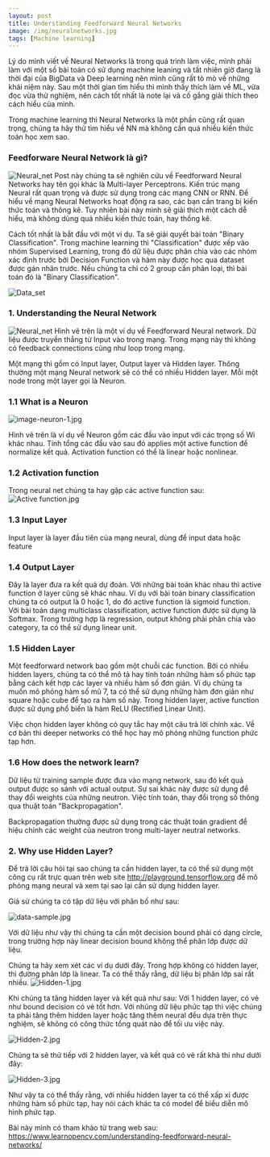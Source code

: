 ```yaml
---
layout: post
title: Understanding Feedforward Neural Networks
image: /img/neuralnetworks.jpg
tags: [Machine learning]
---
```


Lý do mình viết về Neural Networks là trong quá trình làm việc, mình phải làm với một số bài toán có sử dụng machine leaning và tất nhiên giờ đang là thời đại của BigData và Deep learning nên mình cũng rất tò mò về những khái niệm này. Sau một thời gian tìm hiểu thì mình thấy thích làm về ML, vừa đọc vừa thử nghiệm, nên cách tốt nhất là note lại và cố gắng giải thích theo cách hiểu của mình. 

Trong machine learning thì Neural Networks là một phần cũng rất quan trọng, chúng ta hãy thử tìm hiểu về NN mà không cần quá nhiều kiến thức toán học xem sao.

### Feedforware Neural Network là gì?
![Neural_net](/img/neuralnetworks.jpg "Neural_net")
Post này chúng ta sẽ nghiên cứu về Feedforward Neural Networks hay tên gọi khác là Multi-layer Perceptrons.
Kiến trúc mạng Neural rất quan trọng và được sử dụng trong các mạng CNN or RNN. Để hiểu về mạng Neural Networks hoạt
động ra sao, các bạn cần trang bị kiến thức toán và thông kê. Tuy nhiên bài này mình sẽ giải thích một cách dễ hiểu, mà không dùng
quá nhiều kiến thức toán, hay thống kê.

Cách tốt nhất là bắt đầu với một ví dụ. Ta sẽ giải quyết bài toán "Binary Classification". Trong machine learning thì
"Classification" được xếp vào nhóm Supervised Learning, trong đó dữ liệu được phân chia vào các nhóm xác định trước bởi
Decision Function và hàm này được học qua dataset được gán nhãn trước. Nếu chúng ta chỉ có 2 group cần phân loại, thì bài toán đó là "Binary Classification".

![Data_set](/img/datasets.jpg "Data_set")

### 1. Understanding the Neural Network
![Neural_net](/img/neuralnetworks.jpg "Neural_net")
Hình vẽ trên là một ví dụ về Feedforward Neural network. Dữ liệu được truyền thẳng từ Input vào trong mạng. Trong mạng này thì không có feedback connections cũng như loop trong mạng.

Một mạng thì gồm có Input layer, Output layer và Hidden layer. Thông thường một mạng Neural network sẽ có thể có nhiều Hidden layer. Mỗi một node trong một layer gọi là Neuron.

### 1.1 What is a Neuron
![image-neuron-1.jpg](/img/image-neuron-1.jpg "image-neuron-1")

Hình vẽ trên là ví dụ về Neuron gồm các đầu vào input với các trọng số Wi khác nhau.
Tính tổng các đầu vào sau đó applies một active function để normalize kết quả. Activation function có thể là linear hoặc nonlinear.

### 1.2 Activation function
Trong neural net chúng ta hay gặp các active function sau: 
![Active function.jpg](/img/active-function.jpg "Active function")

### 1.3 Input Layer
Input layer là layer đầu tiên của mạng neural, dùng để input data hoặc feature

 ### 1.4 Output Layer
Đây là layer đưa ra kết quả dự đoán. Với những bài toán khác nhau thì active function ở layer cũng sẽ khác nhau.
Ví dụ với bài toán binary classification chúng ta có output là 0 hoặc 1, do đó active function là sigmoid function.
Với bài toán dạng multiclass classification, active function được sử dụng là Softmax. Trong trường hợp là regression, output
không phải phân chia vào category, ta có thể sử dụng linear unit.

### 1.5 Hidden Layer
Một feedforward network bao gồm một chuỗi các function. Bởi có nhiều hidden layers, chúng ta có thể mô tả hay tính toán
những hàm số phức tạp bằng cách kết hợp các layer và nhiều hàm số đơn giản. Ví dụ chúng ta muốn mô phỏng hàm số mũ 7,
ta có thể sử dụng những hàm đơn giản như square hoặc cube để tạo ra hàm số này. Trong hidden layer, active function được sử dụng phổ biến là hàm ReLU (Rectified Linear Unit).

Việc chọn hidden layer không có quy tắc hay một câu trả lời chính xác. Về cơ bản thì deeper networks có thể học hay mô phỏng những function phức tạp hơn.

### 1.6 How does the network learn?
Dữ liệu từ training sample được đưa vào mạng network, sau đó kết quả output được so sánh với actual output. Sự sai khác này được sử dụng để thay đổi weights của những neutron. Việc tính toán, thay đổi trọng số thông qua thuật toán "Backpropagation".

Backpropagation thường được sử dụng trong các thuật toán gradient để hiệu chỉnh các weight của neutron trong multi-layer neutral networks.

### 2. Why use Hidden Layer?
Để trả lời câu hỏi tại sao chúng ta cần hidden layer, ta có thể sử dụng một công cụ rất trực quan trên web site
http://playground.tensorflow.org để mô phỏng mạng neural và xem tại sao lại cần sử dụng hidden layer.

Giả sử chúng ta có tập dữ liệu với phân bố như sau:

![data-sample.jpg](/img/data-sample.jpg "Data sample")

Với dữ liệu như vậy thì chúng ta cần một decision bound phải có dạng circle, trong trường hợp này linear decision bound không thể phân lớp được dữ liệu.

Chúng ta hãy xem xét các ví dụ dưới đây. Trong hợp không có hidden layer, thì đường phân lớp là linear. Ta có thể thấy rằng, dữ liệu bị phân lớp sai rất nhiều. 
![Hidden-1.jpg](/img/hidden-1.jpg "hidden-1")

Khi chúng ta tăng hidden layer và kết quả như sau:
Với 1 hidden layer, có vẻ như bound decision có vẻ tốt hơn. Với nhũng dữ liệu phức tạp thì việc chúng ta phải tăng thêm hidden layer hoặc tăng thêm neural đều dựa trên thực nghiệm, sẽ không có công thức tổng quát nào để tối ưu việc này.

![Hidden-2.jpg](/img/hidden-2.jpg "hidden-2")

Chúng ta sẽ thử tiếp với 2 hidden layer, và kết quả có vẻ rất khả thi như dưới đây:

![Hidden-3.jpg](/img/hidden-3.jpg "hidden-3")

Như vậy ta có thể thấy rằng, với nhiều hidden layer ta có thể xấp xỉ được những hàm số phức tạp, hay nói cách khác ta có model để biểu diễn mô hình phức tạp.



Bài này mình có tham khảo từ trang web sau:
https://www.learnopencv.com/understanding-feedforward-neural-networks/
